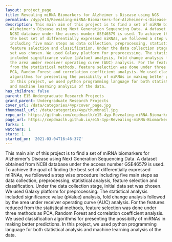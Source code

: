 ```yaml
---
layout: project_page
title: Revealing miRNA Biomarkers for Alzheimer s Disease using NGS
permalink: /4yp/e15/Revealing-miRNA-Biomarkers-for-Alzheimer-s-Disease-using-NGS/
description: This main aim of this project is to find a set of miRNA biomarkers for
  Alzheimer's Disease using Next Generation Sequencing Data. A dataset obtained from
  NCBI database under the access number GSE46579 is used. To achieve the goal of finding
  the best set of differentially expressed miRNAs, we followed a step wise procedure
  including five main steps as data collection, preprocessing, statistical analysis,
  feature selection and classification. Under the data collection stage, initial data
  set was chosen. We used Galaxy platform for preprocessing. The statistical analysis
  included significance value (pValue) analysis, fold change analysis followed by
  the area under receiver operating curve (AUC) analysis. For the features reduced
  from the statistical methods, feature selection was done under three methods as
  PCA, Random Forest and correlation coefficient analysis. We used classification
  algorithms for presenting the possibilty of miRNAs in making better predictions.
  In this project, we used python programming language for both statistical analysis
  and machine learning analysis of the data.
has_children: false
parent: E15 Undergraduate Research Projects
grand_parent: Undergraduate Research Projects
cover_url: /data/categories/4yp/cover_page.jpg
thumbnail_url: /data/categories/4yp/thumbnail.jpg
repo_url: https://github.com/cepdnaclk/e15-4yp-Revealing-miRNA-Biomarkers-for-Alzheimer-s-Disease-using-NGS
page_url: https://cepdnaclk.github.io/e15-4yp-Revealing-miRNA-Biomarkers-for-Alzheimer-s-Disease-using-NGS
forks: 1
watchers: 1
stars: 1
started_on: '2021-03-04T16:46:37Z'
---
```


This main aim of this project is to find a set of miRNA biomarkers for Alzheimer's Disease using Next Generation Sequencing Data. A dataset obtained from NCBI database under the access number GSE46579 is used. To achieve the goal of finding the best set of differentially expressed miRNAs, we followed a step wise procedure including five main steps as data collection, preprocessing, statistical analysis, feature selection and classification. Under the data collection stage, initial data set was chosen. We used Galaxy platform for preprocessing. The statistical analysis included significance value (pValue) analysis, fold change analysis followed by the area under receiver operating curve (AUC) analysis. For the features reduced from the statistical methods, feature selection was done under three methods as PCA, Random Forest and correlation coefficient analysis. We used classification algorithms for presenting the possibilty of miRNAs in making better predictions. In this project, we used python programming language for both statistical analysis and machine learning analysis of the data.
